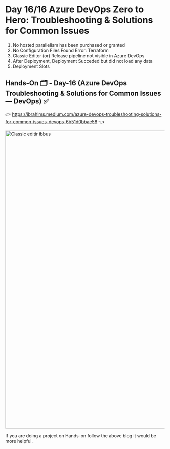 # Day 16/16 Azure DevOps Zero to Hero: Troubleshooting & Solutions for Common Issues

1. No hosted parallelism has been purchased or granted
2. No Configuration Files Found Error: Terraform
3. Classic Editor (or) Release pipeline not visible in Azure DevOps
4. After Deployment, Deployment Succeded but did not load any data
5. Deployment Slots

## Hands-On 🗂️ - Day-16 (Azure DevOps Troubleshooting & Solutions for Common Issues — DevOps)  ✅

👉 https://ibrahims.medium.com/azure-devops-troubleshooting-solutions-for-common-issues-devops-6b51d0bbae58 👈

<img width="941" alt="Classic editir ibbus" src="https://github.com/Ibrahimsi/Test-Azure/assets/41462796/0d8a0fb2-3359-452a-954a-69c37527b3a4">

If you are doing a project on Hands-on follow the above blog it would be more helpful.
